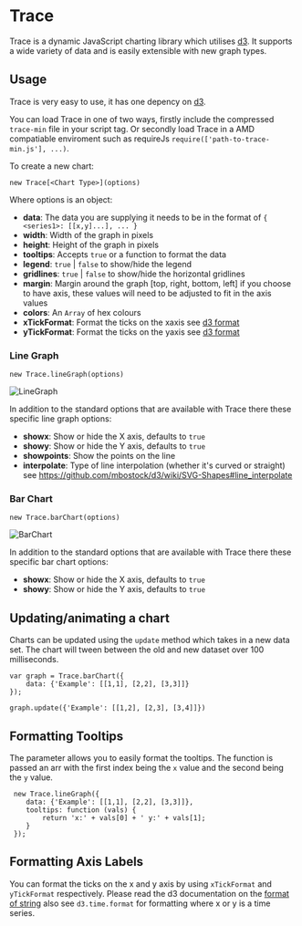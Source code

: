# Trace

Trace is a dynamic JavaScript charting library which utilises [d3](http://d3js.org). It supports a wide
variety of data and is easily extensible with new graph types.

## Usage

Trace is very easy to use, it has one depency on [d3](http://d3js.org).

You can load Trace in one of two ways, firstly include the compressed `trace-min` file in your script tag. Or secondly load Trace in a AMD compatiable enviroment such as requireJs `require(['path-to-trace-min.js'], ...)`.

To create a new chart:

`new Trace[<Chart Type>](options)`

Where options is an object:

- **data**: The data you are supplying it needs to be in the format of
    `{
      <series1>: [[x,y]...],
      ...
    }`
- **width**: Width of the graph in pixels
- **height**: Height of the graph in pixels
- **tooltips**: Accepts `true` or a function to format the data
- **legend**: `true` | `false` to show/hide the legend
- **gridlines**: `true` | `false` to show/hide the horizontal gridlines
- **margin**: Margin around the graph [top, right, bottom, left] if you choose to have axis,
these values will need to be adjusted to fit in the axis values
- **colors**: An `Array` of hex colours
- **xTickFormat**: Format the ticks on the xaxis see [d3 format](https://github.com/mbostock/d3/wiki/Formatting#d3_format)
- **yTickFormat**: Format the ticks on the yaxis see [d3 format](https://github.com/mbostock/d3/wiki/Formatting#d3_format)

### Line Graph

`new Trace.lineGraph(options)`

![LineGraph](http://cl.ly/image/0z0M0T430Q2O/download/Screen%20Shot%202014-05-07%20at%2009.58.19.png)

In addition to the standard options that are available with Trace there these specific line graph options:

- **showx**: Show or hide the X axis, defaults to `true`
- **showy**: Show or hide the Y axis, defaults to `true`
- **showpoints**: Show the points on the line
- **interpolate**: Type of line interpolation (whether it's curved or straight) see https://github.com/mbostock/d3/wiki/SVG-Shapes#line_interpolate 

### Bar Chart

`new Trace.barChart(options)`

![BarChart](http://cl.ly/image/3r0a2e232W1v/download/Screen%20Shot%202014-05-07%20at%2009.58.27.png)

In addition to the standard options that are available with Trace there these specific bar chart options:

- **showx**: Show or hide the X axis, defaults to `true`
- **showy**: Show or hide the Y axis, defaults to `true`

## Updating/animating a chart

Charts can be updated using the `update` method which takes in a new data set. The chart will tween between the old and new dataset over 100 milliseconds.

    var graph = Trace.barChart({
    	data: {'Example': [[1,1], [2,2], [3,3]]}
    });

    graph.update({'Example': [[1,2], [2,3], [3,4]]})

## Formatting Tooltips

The parameter allows you to easily format the tooltips. The function is passed an arr with the first index being the `x` value and the second being the `y` value.

     new Trace.lineGraph({
		data: {'Example': [[1,1], [2,2], [3,3]]},
		tooltips: function (vals) {
			return 'x:' + vals[0] + ' y:' + vals[1];
		}
     });

 ## Formatting Axis Labels

 You can format the ticks on the x and y axis by using `xTickFormat` and `yTickFormat` respectively. Please read the d3 documentation on the [format of string](https://github.com/mbostock/d3/wiki/Formatting#d3_format) also see `d3.time.format` for formatting where x or y is a time series.